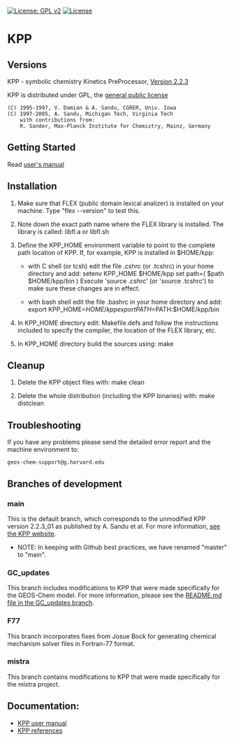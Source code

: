 [![License: GPL v2](https://img.shields.io/badge/License-GPL%20v2-blue.svg)](https://www.gnu.org/licenses/old-licenses/gpl-2.0.en.html) [![License](https://img.shields.io/badge/License-MIT-blue.svg)](https://github.com/geoschem/KPP/blob/GC_updates/LICENSE.txt)

# KPP
## Versions
  KPP - symbolic chemistry Kinetics PreProcessor, [Version 2.2.3](http://www.cs.vt.edu/~asandu/Software/KPP)

  KPP is distributed under GPL, the [general public license](http://www.gnu.org/copyleft/gpl.html)
  
    (C) 1995-1997, V. Damian & A. Sandu, CGRER, Univ. Iowa
    (C) 1997-2005, A. Sandu, Michigan Tech, Virginia Tech
        with contributions from:
        R. Sander, Max-Planck Institute for Chemistry, Mainz, Germany

## Getting Started
   Read [user's manual](https://github.com/KineticPreProcessor/KPP/blob/master/doc/kpp_UserManual.pdf)

## Installation

1. Make sure that FLEX (public domain lexical analizer) is installed
   on your machine. Type "flex --version" to test this.

2. Note down the exact path name where the FLEX library is installed. The
   library is called:
	libfl.a or libfl.sh 

3. Define the KPP_HOME environment variable to point to the complete 
   path location of KPP. If, for example, KPP is installed in $HOME/kpp:

   - with C shell (or tcsh) edit the file .cshrc (or .tcshrc) in your
     home directory and add:
	setenv KPP_HOME $HOME/kpp
	set path=( $path $HOME/kpp/bin )
     Execute 'source .cshrc' (or 'source .tcshrc') to make sure these
     changes are in effect.

   - with bash shell edit the file .bashrc in your home directory and add:
	export KPP_HOME=$HOME/kpp
	export PATH=$PATH:$HOME/kpp/bin

3. In KPP_HOME directory edit: 
	Makefile.defs 
   and follow the instructions included to specify the compiler, 
   the location of the FLEX library, etc.
 
4. In KPP_HOME directory build the sources using:
	make

## Cleanup 

1. Delete the KPP object files with:
	make clean

2. Delete the whole distribution (including the KPP binaries) with:
	make distclean

## Troubleshooting
If you have any problems please send the detailed error report and the machine
environment to:

	geos-chem-support@g.harvard.edu

   ## Branches of development

### main

This is the default branch, which corresponds to the unmodified KPP version 2.2.3_01 as published by A. Sandu et al.  For more information, [see the KPP website](https://people.cs.vt.edu/~asandu/Software/Kpp/).

* NOTE: In keeping with Github best practices, we have renamed "master" to "main".

### GC_updates

This branch includes modifications to KPP that were made specifically for the GEOS-Chem model.  For more information, please see the [README.md file in the GC_updates branch](https://github.com/KineticPreProcessor/KPP/blob/GC_updates/README.md).

### F77

This branch incorporates fixes from Josue Bock for generating chemical mechanism solver files in Fortran-77 format.

### mistra

This branch contains modifications to KPP that were made specifically for the mistra project.

## Documentation:

* [KPP user manual](https://github.com/KineticPreProcessor/KPP/blob/main/doc/kpp_UserManual.pdf)
* [KPP references](https://people.cs.vt.edu/~asandu/Software/Kpp/docsforkpp.htm)
